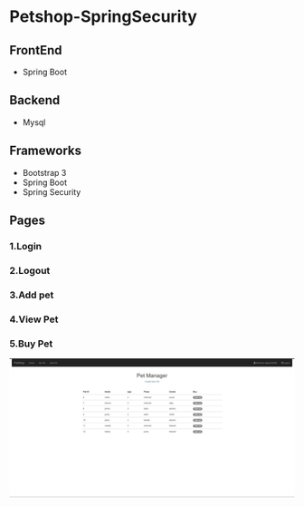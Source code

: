 # Petshop-SpringSecurity

## FrontEnd
  - Spring Boot
## Backend
  - Mysql

## Frameworks
   - Bootstrap 3
   - Spring Boot
   - Spring Security

## Pages
 ### 1.Login
 ### 2.Logout
 ### 3.Add pet
 ### 4.View Pet
 ### 5.Buy Pet
 
![Home Page](homepage.jpg)
 
  
